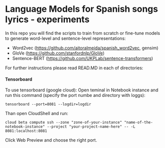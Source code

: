 # Language Models for Spanish songs lyrics - experiments

In this repo you will find the scripts to train from scratch or fine-tune models to generate word-level and sentence-level representations:
- Word2vec (https://github.com/aitoralmeida/spanish_word2vec, gensim)
- GloVe (https://github.com/stanfordnlp/GloVe)
- Sentence-BERT (https://github.com/UKPLab/sentence-transformers)

For further instructions please read READ.MD in each of directories:


#### Tensorboard

To use tensorboard (google cloud):
Open teminal in Notebook instance and run this command (specify the port numbe and directory with loggs):

`tensorboard --port=8081 --logdir=logdir`

Than open CloudShell and run:

`cloud beta compute ssh --zone "zone-of-your-instance" "name-of-the-notebook-instance" --project "your-project-name-here" -- -L 8081:localhost:8081`

Click Web Preview and choose the right port.
